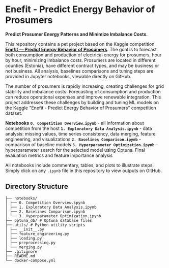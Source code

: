 # Enefit - Predict Energy Behavior of Prosumers
**Predict Prosumer Energy Patterns and Minimize Imbalance Costs.**

This repository contains a pet project based on the Kaggle competition **[Enefit — Predict Energy Behavior of Prosumers](https://www.kaggle.com/competitions/predict-energy-behavior-of-prosumers)**. The goal is to forecast both consumption and production of electrical energy for prosumers, hour by hour, minimizing imbalance costs. Prosumers are located in different counties (Estonia), have different contract types, and may be business or not business. All analysis, baselines comparisons and tuning steps are provided in Jupyter notebooks, viewable directly on GitHub.

The number of prosumers is rapidly increasing, creating challenges for grid stability and imbalance costs. Forecasting of consumption and production can reduce operational expenses and improve renewable integration. This project addresses these challenges by building and tuning ML models on the Kaggle "Enefit - Predict Energy Behavior of Prosumers" competition dataset.

**Notebooks**
**`0. Competition Overview.ipynb`** - all information about competition from the host
**`1. Exploratory Data Analysis.ipynb`** - data analysis: missing values, time series consistency, data merging, feature engineering, and visualizations
**`2. Baselines Comparison.ipynb`** - comparison of baseline models
**`3. Hyperparameter Optimization.ipynb`** - hyperparameter search for the selected model using Optuna. Final evaluation metrics and feature importance analysis

All notebooks include commentary, tables, and plots to illustrate steps. Simply click on any `.ipynb` file in this repository to view outputs on GitHub.

## Directory Structure
```
├── notebooks/
│ ├── 0. Competition Overview.ipynb
│ ├── 1. Exploratory Data Analysis.ipynb
│ ├── 2. Baselines Comparison.ipynb
│ └── 3. Hyperparameter Optimization.ipynb
├── optuna_db/ # Optuna database files
├── utils/ # Python utility scripts
│ ├── __init__.py
│ ├── feature_engineering.py
│ ├── loading.py
│ ├── preprocessing.py
│ └── merging.py
├── .gitignore
├── README.md
└── docker-compose.yml
```
